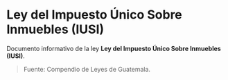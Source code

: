 # Ley del Impuesto Único Sobre Inmuebles (IUSI)

Documento informativo de la ley **Ley del Impuesto Único Sobre Inmuebles (IUSI)**.

> Fuente: Compendio de Leyes de Guatemala.